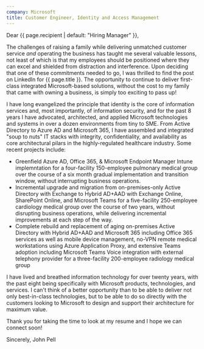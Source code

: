 ```yaml
---
company: Microsoft
title: Customer Engineer, Identity and Access Management
---
```


<!-- my contact info; float right -->
<!-- their contact info; float left -->
<!--  -->

Dear {{ page.recipient | default: "Hiring Manager" }},

The challenges of raising a family while delivering unmatched customer service *and* operating the business has taught me several valuable lessons, not least of which is that my employees should be positioned where they can excel and shielded from distraction and interference. Upon deciding that one of these commitments needed to go, I was thrilled to find the post on LinkedIn for {{ page.title }}. The opportunity to continue to deliver first-class integrated Microsoft-based solutions, without the cost to my family that came with owning a business, is simply too exciting to pass up!

I have long evangelized the principle that identity is the core of information services and, most importantly, of information security, and for the past 8 years I have advocated, architected, and applied Microsoft technologies and systems in over a dozen environments from tiny to SME. From Active Directory to Azure AD and Microsoft 365, I have assembled and integrated "soup to nuts" IT stacks with integrity, confidentiality, and availability as core architectural pilars in the highly-regulated healthcare industry. Some recent projects include:
- Greenfield Azure AD, Office 365, & Microsoft Endpoint Manager Intune implemntation for a four-facility 150-employee pulmonary medical group over the course of a six month gradual implementation and transition window, without interrupting business operations.
- Incremental upgrade and migration from on-premises-only Active Directory with Exchange to Hybrid AD+AAD with Exchange Online, SharePoint Online, and Microsoft Teams for a five-facility 250-employee cardiology medical group over the course of two years, without disrupting business operations, while delivering incremental improvements at each step of the way.
- Complete rebuild and replacement of aging on-premises Active Directory with Hybrid AD+AAD and Microsoft 365 including Office 365 services as well as mobile device management, no-VPN remote medical workstations using Azure Application Proxy, and extensive Teams adoption including Microsoft Teams Voice integration with external telephony provider for a three-facility 200-employee radiology medical group

I have lived and breathed information technology for over twenty years, with the past eight being specifically with Microsoft products, technologies, and services. I can't think of a better opportunity than to be able to deliver not only best-in-class technologies, but to be able to do so directly with the customers looking to Microsoft to design and support their architecture for maximum value.

Thank you for taking the time to look at my resume and I hope we can connect soon!

Sincerely,
John Pell

